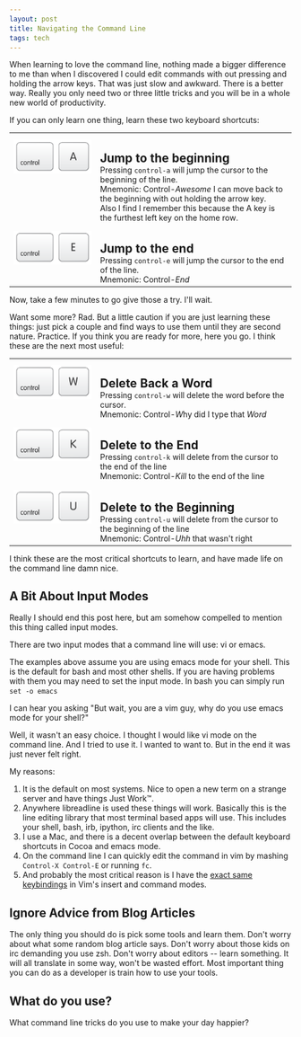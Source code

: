 ```yaml
---
layout: post
title: Navigating the Command Line
tags: tech
---
```


When learning to love the command line, nothing made a bigger difference to me than when I discovered I could edit commands with out pressing and holding the arrow keys. That was just slow and awkward. There is a better way. Really you only need two or three little tricks and you will be in a whole new world of productivity.

If you can only learn one thing, learn these two keyboard shortcuts:


<style>
  .key-image { margin-top: 10px; height: 60px; }
  table.keys { vertical-align:top; }
  table.keys h2 { margin-bottom: 0; }
  table.keys, td, th { vertical-align: top; }
  table.keys td.col1 { width:141px; }
</style>
<table class="keys">
  <tr>
    <td class="col1"><img src="/images/c-a.png" align="left" class="key-image" /></td>
    <td class="col2">
      <h2>Jump to the beginning</h2>
      Pressing <code>control-a</code> will jump the cursor to the beginning of the line.
      <br>
      Mnemonic: Control-<em>Awesome</em> I can move back to the beginning with out holding the arrow key.
      <br>
      Also I find I remember this because the A key is the furthest left key on the home row.
    </td>
  </tr>


  <tr>
    <td class="col1"><img src="/images/c-e.png" align="left" class="key-image" /></td>
    <td class="col2">
      <h2>Jump to the end</h2>
      Pressing <code>control-e</code> will jump the cursor to the end of the line.
      <br>
      Mnemonic: Control-<em>End</em>
    </td>
  </tr>

</table>

Now, take a few minutes to go give those a try. I'll wait.

Want some more? Rad. But a little caution if you are just learning these things: just pick a couple and find ways to use them until they are second nature. Practice. If you think you are ready for more, here you go. I think these are the next most useful:

<table class="keys">
  <tr>
    <td class="col1"><img src="/images/c-w.png" align="left" class="key-image" /></td>
    <td class="col2">
      <h2>Delete Back a Word</h2>
      Pressing <code>control-w</code> will delete the word before the cursor.
      <br>
      Mnemonic: Control-<em>W</em>hy did I type that <em>Word</em>
    </td>
  </tr>


  <tr>
    <td class="col1"><img src="/images/c-k.png" align="left" class="key-image" /></td>
    <td class="col2">
      <h2>Delete to the End</h2>
      Pressing <code>control-k</code> will delete from the cursor to the end of the line
      <br>
      Mnemonic: Control-<em>Kill</em> to the end of the line
    </td>
  </tr>


  <tr>
    <td><img src="/images/c-u.png" align="left" class="key-image" /></td>
    <td>
      <h2>Delete to the Beginning</h2>
      Pressing <code>control-u</code> will delete from the cursor to the beginning of the line
      <br>
      Mnemonic: Control-<em>Uhh</em> that wasn't right
    </td>
  </tr>

</table>


I think these are the most critical shortcuts to learn, and have made life on the command line damn nice.


## A Bit About Input Modes

Really I should end this post here, but am somehow compelled to mention this thing called input modes.

There are two input modes that a command line will use: vi or emacs.

The examples above assume you are using emacs mode for your shell. This is the default for bash and most other shells. If you are having problems with them you may need to set the input mode. In bash you can simply run `set -o emacs`

I can hear you asking "But wait, you are a vim guy, why do you use emacs mode for your shell?"

Well, it wasn't an easy choice. I thought I would like vi mode on the command line. And I tried to use it. I wanted to want to. But in the end it was just never felt right.

My reasons:

1. It is the default on most systems. Nice to open a new term on a strange server and have things Just Work™.
1. Anywhere libreadline is used these things will work. Basically this is the line editing library that most terminal based apps will use. This includes your shell, bash, irb, ipython, irc clients and the like.
1. I use a Mac, and there is a decent overlap between the default keyboard shortcuts in Cocoa and emacs mode.
1. On the command line I can quickly edit the command in vim by mashing `Control-X Control-E` or running `fc`.
1. And probably the most critical reason is I have the [exact same keybindings](https://github.com/csexton/viceroy/blob/master/plugin/mappings.vim#L14) in Vim's insert and command modes.

## Ignore Advice from Blog Articles
The only thing you should do is pick some tools and learn them. Don't worry about what some random blog article says. Don't worry about those kids on irc demanding you use zsh. Don't worry about editors -- learn something. It will all translate in some way, won't be wasted effort. Most important thing you can do as a developer is train how to use your tools.

## What do you use?

What command line tricks do you use to make your day happier?


